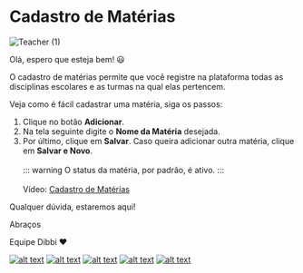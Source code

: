 # Cadastro de Matérias 

![Teacher (1)](https://user-images.githubusercontent.com/94073830/178129653-2f074d3e-b0a7-4928-b773-7c6c275f2821.gif)


Olá, espero que esteja bem! :smiley:

O cadastro de matérias permite que você registre na plataforma todas as disciplinas escolares e as turmas na qual elas pertencem. 
 
Veja como é fácil cadastrar uma matéria, siga os passos:

1. Clique no botão **Adicionar**.
2. Na tela seguinte digite o **Nome da Matéria** desejada.
3. Por último, clique em **Salvar**. Caso queira adicionar outra matéria, clique em **Salvar e Novo**.
<br><br>
::: warning
O status da matéria, por padrão, é ativo.
:::
<br><br>
Vídeo: [Cadastro de Matérias](https://user-images.githubusercontent.com/94073830/177825941-6909fd74-7807-49d9-a72c-07b180fea28c.mp4)

Qualquer dúvida, estaremos aqui!

Abraços

Equipe Dibbi :heart:

[![alt text][1.1]][1]
[![alt text][2.1]][2]
[![alt text][3.1]][3]
[![alt text][4.1]][4]
[![alt text][5.1]][5]

[1.1]: https://orendevelopers.com.br/basedibbi/docsfacebook1.png (Siga nosso Instagram)   
[2.1]: https://orendevelopers.com.br/basedibbi/docsinsta.png (Curta nossa Fanpage) 
[3.1]: https://orendevelopers.com.br/basedibbi/websitedocs1.png (Acesse nosso site)  
[4.1]: https://orendevelopers.com.br/basedibbi/linkedindocs.png (Acompanhe nosso Linkedin)
[5.1]: https://orendevelopers.com.br/basedibbi/whatsappdocs.png (Fale pelo Whatsapp)

[1]: https://www.facebook.com/dibbi.plataforma
[2]: https://www.instagram.com/dibbi.plataforma/
[3]: https://dibbi.com.br/
[4]: https://www.linkedin.com/company/dibbi-plataforma
[5]: https://api.whatsapp.com/send?phone=5585991077098&text=Ol%C3%A1,%20estou%20vindo%20do%20site%20e%20gostaria%20de%20mais%20informa%C3%A7%C3%B5es%20sobre%20a%20Dibbi
